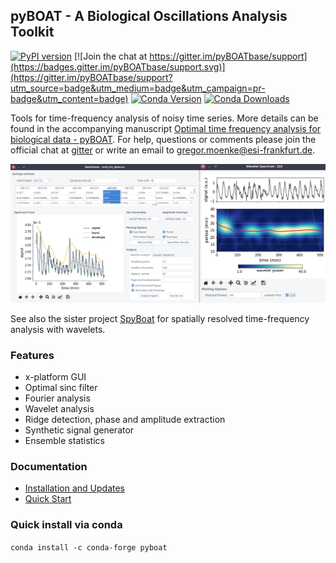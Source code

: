 ## pyBOAT - A Biological Oscillations Analysis Toolkit ##


[![PyPI version](https://badge.fury.io/py/pyboat.svg)](https://badge.fury.io/py/pyboat)
[![Join the chat at https://gitter.im/pyBOATbase/support](https://badges.gitter.im/pyBOATbase/support.svg)](https://gitter.im/pyBOATbase/support?utm_source=badge&utm_medium=badge&utm_campaign=pr-badge&utm_content=badge) 
[![Conda Version](https://img.shields.io/conda/vn/conda-forge/pyboat.svg)](https://anaconda.org/conda-forge/pyboat)
[![Conda Downloads](https://img.shields.io/conda/dn/conda-forge/pyboat.svg)](https://anaconda.org/conda-forge/pyboat) 

Tools for time-frequency analysis of noisy time series. More details can be found in the
accompanying manuscript [Optimal time frequency analysis for biological data - pyBOAT](https://biorxiv.org/cgi/content/short/2020.04.29.067744v3). For help, questions or comments please join the official chat at [gitter](https://gitter.im/pyBOATbase/support) or write an email to gregor.moenke@esi-frankfurt.de. 

<img src="./doc/assets/DataViewerSpectrum.png" alt="DataViewerSpectrum" width="900"/>

See also the sister project [SpyBoat](https://github.com/tensionhead/spyBOAT) for spatially resolved time-frequency analysis with wavelets.

### Features ###

* x-platform GUI
* Optimal sinc filter
* Fourier analysis
* Wavelet analysis 
* Ridge detection, phase and amplitude extraction
* Synthetic signal generator
* Ensemble statistics

### Documentation

- [Installation and Updates](./doc/install.md)
- [Quick Start](./doc/guide.md)

### Quick install via conda

```conda install -c conda-forge pyboat```


